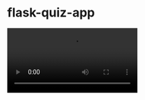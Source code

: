 # flask-quiz-app

![demo](https://raw.githubusercontent.com/MCYBA/flask-quiz-app/main/docs/flask-quiz-app-demo.mp4)

